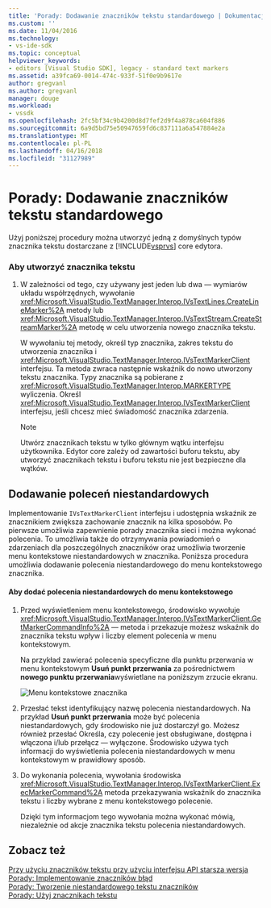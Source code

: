 ```yaml
---
title: 'Porady: Dodawanie znaczników tekstu standardowego | Dokumentacja firmy Microsoft'
ms.custom: ''
ms.date: 11/04/2016
ms.technology:
- vs-ide-sdk
ms.topic: conceptual
helpviewer_keywords:
- editors [Visual Studio SDK], legacy - standard text markers
ms.assetid: a39fca69-0014-474c-933f-51f0e9b9617e
author: gregvanl
ms.author: gregvanl
manager: douge
ms.workload:
- vssdk
ms.openlocfilehash: 2fc5bf34c9b4200d8d7fef2d9f4a878ca604f886
ms.sourcegitcommit: 6a9d5bd75e50947659fd6c837111a6a547884e2a
ms.translationtype: MT
ms.contentlocale: pl-PL
ms.lasthandoff: 04/16/2018
ms.locfileid: "31127989"
---
```

# <a name="how-to-add-standard-text-markers"></a>Porady: Dodawanie znaczników tekstu standardowego
Użyj poniższej procedury można utworzyć jedną z domyślnych typów znacznika tekstu dostarczane z [!INCLUDE[vsprvs](../code-quality/includes/vsprvs_md.md)] core edytora.  
  
### <a name="to-create-a-text-marker"></a>Aby utworzyć znacznika tekstu  
  
1.  W zależności od tego, czy używany jest jeden lub dwa — wymiarów układu współrzędnych, wywołanie <xref:Microsoft.VisualStudio.TextManager.Interop.IVsTextLines.CreateLineMarker%2A> metody lub <xref:Microsoft.VisualStudio.TextManager.Interop.IVsTextStream.CreateStreamMarker%2A> metodę w celu utworzenia nowego znacznika tekstu.  
  
     W wywołaniu tej metody, określ typ znacznika, zakres tekstu do utworzenia znacznika i <xref:Microsoft.VisualStudio.TextManager.Interop.IVsTextMarkerClient> interfejsu. Ta metoda zwraca następnie wskaźnik do nowo utworzony tekstu znacznika. Typy znacznika są pobierane z <xref:Microsoft.VisualStudio.TextManager.Interop.MARKERTYPE> wyliczenia. Określ <xref:Microsoft.VisualStudio.TextManager.Interop.IVsTextMarkerClient> interfejsu, jeśli chcesz mieć świadomość znacznika zdarzenia.  
  
    > [!NOTE]
    >  Utwórz znacznikach tekstu w tylko głównym wątku interfejsu użytkownika. Edytor core zależy od zawartości buforu tekstu, aby utworzyć znacznikach tekstu i buforu tekstu nie jest bezpieczne dla wątków.  
  
## <a name="adding-a-custom-command"></a>Dodawanie poleceń niestandardowych  
 Implementowanie `IVsTextMarkerClient` interfejsu i udostępnia wskaźnik ze znacznikiem zwiększa zachowanie znacznik na kilka sposobów. Po pierwsze umożliwia zapewnienie porady znacznika sieci i można wykonać polecenia. To umożliwia także do otrzymywania powiadomień o zdarzeniach dla poszczególnych znaczników oraz umożliwia tworzenie menu kontekstowe niestandardowych w znacznika. Poniższa procedura umożliwia dodawanie polecenia niestandardowego do menu kontekstowego znacznika.  
  
#### <a name="to-add-a-custom-command-to-the-context-menu"></a>Aby dodać polecenia niestandardowych do menu kontekstowego  
  
1.  Przed wyświetleniem menu kontekstowego, środowisko wywołuje <xref:Microsoft.VisualStudio.TextManager.Interop.IVsTextMarkerClient.GetMarkerCommandInfo%2A> — metoda i przekazuje możesz wskaźnik do znacznika tekstu wpływ i liczby element polecenia w menu kontekstowym.  
  
     Na przykład zawierać polecenia specyficzne dla punktu przerwania w menu kontekstowym **Usuń punkt przerwania** za pośrednictwem **nowego punktu przerwania**wyświetlane na poniższym zrzucie ekranu.  
  
     ![Menu kontekstowe znacznika](../extensibility/media/vsmarkercontextmenu.gif "vsMarkercontextmenu")  
  
2.  Przesłać tekst identyfikujący nazwę polecenia niestandardowych. Na przykład **Usuń punkt przerwania** może być polecenia niestandardowych, gdy środowisko nie już dostarczył go. Możesz również przesłać Określa, czy polecenie jest obsługiwane, dostępna i włączona i/lub przełącz — wyłączone. Środowisko używa tych informacji do wyświetlenia polecenia niestandardowych w menu kontekstowym w prawidłowy sposób.  
  
3.  Do wykonania polecenia, wywołania środowiska <xref:Microsoft.VisualStudio.TextManager.Interop.IVsTextMarkerClient.ExecMarkerCommand%2A> metoda przekazywania wskaźnik do znacznika tekstu i liczby wybrane z menu kontekstowego polecenie.  
  
     Dzięki tym informacjom tego wywołania można wykonać mówią, niezależnie od akcje znacznika tekstu polecenia niestandardowych.  
  
## <a name="see-also"></a>Zobacz też  
 [Przy użyciu znaczników tekstu przy użyciu interfejsu API starsza wersja](../extensibility/using-text-markers-with-the-legacy-api.md)   
 [Porady: Implementowanie znaczników błąd](../extensibility/how-to-implement-error-markers.md)   
 [Porady: Tworzenie niestandardowego tekstu znaczników](../extensibility/how-to-create-custom-text-markers.md)   
 [Porady: Użyj znacznikach tekstu](../extensibility/how-to-use-text-markers.md)